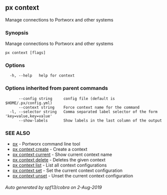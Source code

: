 ## px context

Manage connections to Portworx and other systems

### Synopsis

Manage connections to Portworx and other systems

```
px context [flags]
```

### Options

```
  -h, --help   help for context
```

### Options inherited from parent commands

```
      --config string     config file (default is $HOME/.px/config.yml)
      --context string    Force context name for the command
  -l, --selector string   Comma separated label selector of the form 'key=value,key=value'
      --show-labels       Show labels in the last column of the output
```

### SEE ALSO

* [px](px.md)	 - Portworx command line tool
* [px context create](px_context_create.md)	 - Create a context
* [px context current](px_context_current.md)	 - Show current context name
* [px context delete](px_context_delete.md)	 - Deletes the given context
* [px context list](px_context_list.md)	 - List all context configurations
* [px context set](px_context_set.md)	 - Set the current context configuration
* [px context unset](px_context_unset.md)	 - Unset the current context configuration

###### Auto generated by spf13/cobra on 2-Aug-2019
